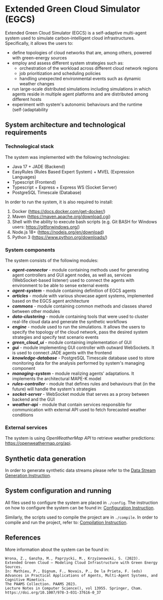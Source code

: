 # Extended Green Cloud Simulator (EGCS)

Extended Green Cloud Simulator (EGCS) is a self-adaptive multi-agent system used to simulate carbon-intelligent cloud
infrastructures. Specifically, it allows the users to:

- define topologies of cloud networks that are, among others, powered with green-energy sources
- employ and assess different system strategies such as:
    - orchestration of the workload across different cloud network regions
    - job prioritization and scheduling policies
    - handling unexpected environmental events such as dynamic weather changes
- run large-scale distributed simulations including simulations in which agents reside in multiple agent platforms and
  are distributed among different hosts
- experiment with system's autonomic behaviours and the runtime (self-)adaptability

## System architecture and technological requirements

### Technological stack

The system was implemented with the following technologies:

- Java 17 + JADE (Backend)
- EasyRules (Rules Based Expert System) + MVEL (Expression Languages)
- Typescript (Frontend)
- Typescript + Express + Express WS (Socket Server)
- PostgreSQL Timescale (Database)

In order to run the system, it is also required to install:

1. Docker (https://docs.docker.com/get-docker/)
2. Maven (https://maven.apache.org/download.cgi)
3. Shell with the ability to execute bash scripts (e.g. Git BASH for Windows users: https://gitforwindows.org/)
4. Node.js 18+ (https://nodejs.org/en/download)
5. Python 3 (https://www.python.org/downloads/)

### System components

The system consists of the following modules:

- **_agent-connector_** - module containing methods used for generating agent controllers and GUI agent nodes, as well
  as, services (WebSocket-based listener) used to connect the agents with environment to be able to sense external
  events
- **_agent-system_** - module containing definition of EGCS agents
- **_articles_** - module with various showcase agent systems, implemented based on the EGCS agent architecture
- **_commons_** - module containing common methods and classes shared between other modules
- **_data-clustering_** - module containing tools that were used to cluster real-life cloud data and generate the
  synthetic workflows
- **_engine_** - module used to run the simulations. It allows the users to specify the topology of the cloud network,
  pass the desired system strategies and specify test scenario events
- **_green_cloud_ui_** - module containing implementation of GUI
- **_gui_** - module implementing GUI controller with outward WebSockets. It is used to connect JADE agents with the
  frontend
- **_knowledge-database_** - PostgreSQL Timescale database used to store monitoring data for the analysis performed by
  system's managing component
- **_managing-system_** - module realizing agents' adaptations. It implements the architectural MAPE-K model
- **_rules-controller_** - module that defines rules and behaviours that (in the future) will handle
  the system's strategies
- **_socket-server_** - WebSocket module that serves as a proxy between backend and the GUI
- **_weather-api_** - module that contain services responsible for communication with external API used to fetch
  forecasted weather conditions

### External services

The system is using _OpenWeatherMap API_ to retrieve weather predictions: https://openweathermap.org/api.

## Synthetic data generation

In order to generate synthetic data streams please refer to
the [Data Stream Generation Instruction](config/STREAM_GENERATION_INSTRUCTION.md).

## System configuration and running

All files used to configure the system are placed in `./config`. The instruction on how to configure the system can be
found in: [Configuration Instruction](config/CONFIG_INSTRUCTION.md).

Similarly, the scripts used to compile the project are in `./compile`. In order to compile and run the project, refer
to: [Compilation Instruction](compile/COMPILE_INSTRUCTION.md).

## References

More information about the system can be found in:

```text
Wrona, Z., Ganzha, M., Paprzycki, M., Krzyżanowski, S. (2023). 
Extended Green Cloud – Modeling Cloud Infrastructure with Green Energy Sources. 
In: Mathieu, P., Dignum, F., Novais, P., De la Prieta, F. (eds) 
Advances in Practical Applications of Agents, Multi-Agent Systems, and Cognitive Mimetics. 
The PAAMS Collection. PAAMS 2023. 
Lecture Notes in Computer Science(), vol 13955. Springer, Cham. 
https://doi.org/10.1007/978-3-031-37616-0_37
```





